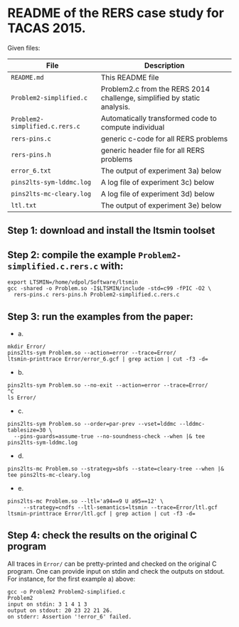 README of the RERS case study for TACAS 2015.
====

Given files:

File                            | Description
--------------------------------|----------------------------------
`README.md`		                  |	This README file
`Problem2-simplified.c`	        |	Problem2.c from the RERS 2014 challenge, simplified by static analysis.
`Problem2-simplified.c.rers.c`  | Automatically transformed code to compute individual 
`rers-pins.c`                   | generic c-code for all RERS problems
`rers-pins.h`	                  |	generic header file for all RERS problems
`error_6.txt`	                  | The output of experiment 3a) below
`pins2lts-sym-lddmc.log`        |	A log file of experiment 3c) below
`pins2lts-mc-cleary.log`        |	A log file of experiment 3d) below
`ltl.txt`                       |	The output of experiment 3e) below

Step 1: download and install the ltsmin toolset
--

Step 2: compile the example `Problem2-simplified.c.rers.c` with:
--
```
export LTSMIN=/home/vdpol/Software/ltsmin
gcc -shared -o Problem.so -I$LTSMIN/include -std=c99 -fPIC -O2 \
  rers-pins.c rers-pins.h Problem2-simplified.c.rers.c
```
Step 3: run the examples from the paper:
--
* a.
```
mkdir Error/
pins2lts-sym Problem.so --action=error --trace=Error/
ltsmin-printtrace Error/error_6.gcf | grep action | cut -f3 -d=
```
* b.
```
pins2lts-sym Problem.so --no-exit --action=error --trace=Error/
^C
ls Error/
```
* c.
```
pins2lts-sym Problem.so --order=par-prev --vset=lddmc --lddmc-tablesize=30 \
  --pins-guards=assume-true --no-soundness-check --when |& tee pins2lts-sym-lddmc.log
```
* d.
```
pins2lts-mc Problem.so --strategy=sbfs --state=cleary-tree --when |& tee pins2lts-mc-cleary.log
```

* e.
```
pins2lts-mc Problem.so --ltl='a94==9 U a95==12' \
     --strategy=cndfs --ltl-semantics=ltsmin --trace=Error/ltl.gcf
ltsmin-printtrace Error/ltl.gcf | grep action | cut -f3 -d=
```

Step 4: check the results on the original C program
--

All traces in `Error/` can be pretty-printed and checked on the original C program.
One can provide input on stdin and check the outputs on stdout. For instance,
for the first example a) above: 

```
gcc -o Problem2 Problem2-simplified.c
Problem2
input on stdin: 3 1 4 1 3
output on stdout: 20 23 22 21 26. 
on stderr: Assertion '!error_6' failed.
```
